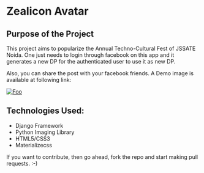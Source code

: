 # Zealicon Avatar

## Purpose of the Project

This project aims to popularize the Annual Techno-Cultural Fest of JSSATE Noida. One just needs to login through facebook on this app and it generates a new DP for the authenticated user to use it as new DP. 

Also, you can share the post with your facebook friends. 
A Demo image is available at following link: 

[![Foo](https://github.com/ncs-jss/cool-avatar/blob/master/static/images/demo.png)](http://google.com.au/)

## Technologies Used:
  - Django Framework
  - Python Imaging Library
  - HTML5/CSS3
  - Materializecss

If you want to contribute, then go ahead, fork the repo and start making pull requests. :-)

